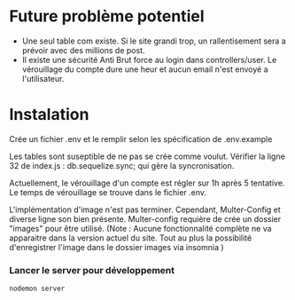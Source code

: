 # Future problème potentiel

- Une seul table com existe. Si le site grandi trop, un rallentisement sera a prévoir avec des millions de post.
- Il existe une sécurité Anti Brut force au login dans controllers/user. Le vérouillage du compte dure une heur et aucun email n'est envoyé a l'utilisateur.

# Instalation

Crée un fichier .env et le remplir selon les spécification de .env.example

Les tables sont suseptible de ne pas se crée comme voulut. Vérifier la ligne 32 de index.js : db.sequelize.sync; qui gère la syncronisation.

Actuellement, le vérouillage d'un compte est régler sur 1h après 5 tentative. Le temps de vérouillage se trouve dans le fichier .env.

L'implémentation d'image n'est pas terminer. Cependant, Multer-Config et diverse ligne son bien présente. Multer-config requière de crée un dossier "images" pour être utilisé. (Note : Aucune fonctionnalité complète ne va apparaitre dans la version actuel du site. Tout au plus la possibilité d'enregistrer l'image dans le dossier images via insomnia )

### Lancer le server pour développement
```
nodemon server



